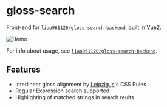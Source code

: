 # gloss-search

Front-end for [`liao961120/gloss-search-backend`](https://github.com/liao961120/gloss-search-backend), built in Vue2.

![Demo](https://img.yongfu.name/gif/gloss-search-min.gif)

For info about usage, see [`liao961120/gloss-search-backend`](https://github.com/liao961120/gloss-search-backend).


## Features

- Interlinear gloss alignment by [Leipzig.js](http://bdchauvette.net/leipzig.js)'s CSS Rules
- Regular Expression search supported
- Highlighting of matched strings in search reults